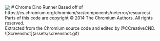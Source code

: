 <img src="favicon.ico" align="center" />
# Chrome Dino Runner
Based off of https://cs.chromium.org/chromium/src/components/neterror/resources/.
<br>
Parts of this code are copyright © 2014 The Chromium Authors. All rights reserved.
<br>
Extracted from the Chromium source code and edited by @CCreativeCND.
<br>
![Screenshot](assets/screenshot.gif)

